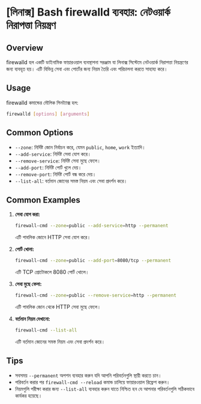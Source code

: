 # [লিনাক্স] Bash firewalld ব্যবহার: নেটওয়ার্ক নিরাপত্তা নিয়ন্ত্রণ

## Overview
firewalld হল একটি ডাইনামিক ফায়ারওয়াল ব্যবস্থাপনা সরঞ্জাম যা লিনাক্স সিস্টেমে নেটওয়ার্ক নিরাপত্তা নিয়ন্ত্রণের জন্য ব্যবহৃত হয়। এটি বিভিন্ন সেবা এবং পোর্টের জন্য নিয়ম তৈরি এবং পরিচালনা করতে সাহায্য করে।

## Usage
firewalld কমান্ডের মৌলিক সিনট্যাক্স হল:

```bash
firewalld [options] [arguments]
```

## Common Options
- `--zone`: নির্দিষ্ট জোন নির্বাচন করে, যেমন `public`, `home`, `work` ইত্যাদি।
- `--add-service`: নির্দিষ্ট সেবা যোগ করে।
- `--remove-service`: নির্দিষ্ট সেবা মুছে ফেলে।
- `--add-port`: নির্দিষ্ট পোর্ট খুলে দেয়।
- `--remove-port`: নির্দিষ্ট পোর্ট বন্ধ করে দেয়।
- `--list-all`: বর্তমান জোনের সমস্ত নিয়ম এবং সেবা প্রদর্শন করে।

## Common Examples
1. **সেবা যোগ করা:**
   ```bash
   firewall-cmd --zone=public --add-service=http --permanent
   ```
   এটি পাবলিক জোনে HTTP সেবা যোগ করে।

2. **পোর্ট খোলা:**
   ```bash
   firewall-cmd --zone=public --add-port=8080/tcp --permanent
   ```
   এটি TCP প্রোটোকলে 8080 পোর্ট খোলে।

3. **সেবা মুছে ফেলা:**
   ```bash
   firewall-cmd --zone=public --remove-service=http --permanent
   ```
   এটি পাবলিক জোন থেকে HTTP সেবা মুছে ফেলে।

4. **বর্তমান নিয়ম দেখানো:**
   ```bash
   firewall-cmd --list-all
   ```
   এটি বর্তমান জোনের সমস্ত নিয়ম এবং সেবা প্রদর্শন করে।

## Tips
- সবসময় `--permanent` অপশন ব্যবহার করুন যদি আপনি পরিবর্তনগুলি স্থায়ী করতে চান।
- পরিবর্তন করার পর `firewall-cmd --reload` কমান্ড চালিয়ে ফায়ারওয়াল রিফ্রেশ করুন।
- নিয়মগুলি পরীক্ষা করার জন্য `--list-all` ব্যবহার করুন যাতে নিশ্চিত হন যে আপনার পরিবর্তনগুলি সঠিকভাবে কার্যকর হয়েছে।